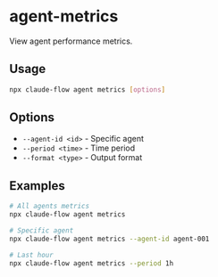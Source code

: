 # agent-metrics

View agent performance metrics.

## Usage
```bash
npx claude-flow agent metrics [options]
```

## Options
- `--agent-id <id>` - Specific agent
- `--period <time>` - Time period
- `--format <type>` - Output format

## Examples
```bash
# All agents metrics
npx claude-flow agent metrics

# Specific agent
npx claude-flow agent metrics --agent-id agent-001

# Last hour
npx claude-flow agent metrics --period 1h
```
